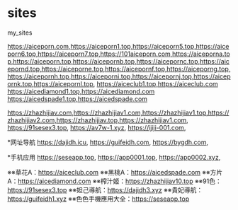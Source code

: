 # sites
my_sites

https://aiceporn.com,https://aiceporn1.top,https://aiceporn5.top,https://aiceporn6.top,https://aiceporn7.top,https://101aiceporn.com,https://aiceporna.top,https://aiceporn.top,https://aicepornb.top,https://aicepornc.top,https://aicepornd.top,https://aiceporne.top,https://aicepornf.top,https://aiceporng.top,https://aicepornh.top,https://aiceporni.top,https://aicepornj.top,https://aicepornk.top,https://aicepornl.top,
https://aiceclub1.top,https://aiceclub.com
https://aicediamond1.top,https://aicediamond.com
https://aicedspade1.top,https://aicedspade.com


https://zhazhijiav.com,https://zhazhijiav1.com,https://zhazhijiav1.top,https://zhazhijiav2.com,https://zhazhijiav.top,https://zhazhijiav1.com,
https://91sesex3.top,
https://av7w-1.xyz,
https://ijiji-001.com,

*网址导航
https://dajidh.icu,
https://guifeidh.com,
https://bygdh.com,

*手机应用
https://seseapp.top,
https://app0001.top,
https://app0002.xyz,


※※草花A：https://aiceclub.com
※※黑桃A：https://aicedspade.com
※※方片A：https://aicediamond.com
※※榨汁姬：https://zhazhijiav10.top
※※91色：   https://91sesex3.top
※※妲己導航：https://dajidh3.xyz
※※貴妃導航：https://guifeidh1.xyz
※※色色手機應用大全：https://seseapp.top

